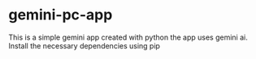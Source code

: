 # gemini-pc-app
This is a simple gemini app created with python the app uses gemini ai.
Install the necessary dependencies using pip
